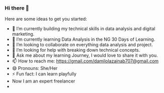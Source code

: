 ### Hi there 👋


Here are some ideas to get you started:

- 🔭 I’m currently building my technical skills in data analysis and digital marketing.
- 🌱 I’m currently learning Data Analysis in the NG 30 Days of Learning.
- 👯 I’m looking to collaborate on everything data analysis and project.
- 🤔 I’m looking for help with breaking down technical concepts.
- 💬 Ask me about my learning Journey, I would love to share it with you.
- 📫 How to reach me: https://gmail.com/damilolazainab707@gmail.com
- 😄 Pronouns: She/Her
- ⚡ Fun fact: I can learn playfully
- Now I am an expert freelancer
- 
